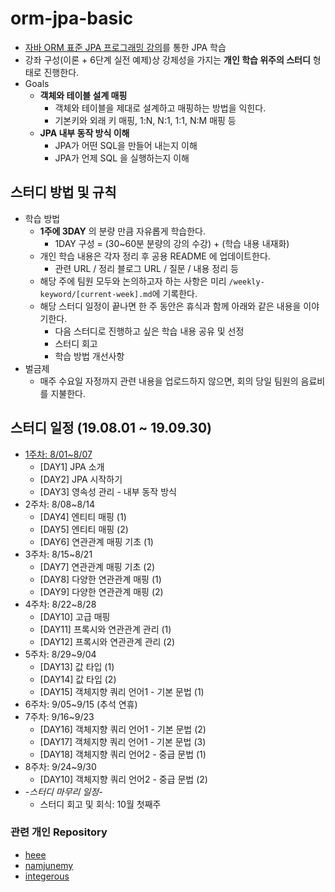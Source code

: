 # orm-jpa-basic
- [자바 ORM 표준 JPA 프로그래밍 강의](https://www.inflearn.com/course/ORM-JPA-Basic#curriculum)를 통한 JPA 학습
- 강좌 구성(이론 + 6단계 실전 예제)상 강제성을 가지는 **개인 학습 위주의 스터디** 형태로 진행한다.
- Goals
  - **객체와 테이블 설계 매핑**
    - 객체와 테이블을 제대로 설계하고 매핑하는 방법을 익힌다.
    - 기본키와 외래 키 매핑, 1:N, N:1, 1:1, N:M 매핑 등  
  - **JPA 내부 동작 방식 이해**
    - JPA가 어떤 SQL을 만들어 내는지 이해
    - JPA가 언제 SQL 을 실행하는지 이해 

## 스터디 방법 및 규칙 
- 학습 방법
  - **1주에 3DAY** 의 분량 만큼 자유롭게 학습한다.
    - 1DAY 구성 = (30~60분 분량의 강의 수강) + (학습 내용 내재화)
  - 개인 학습 내용은 각자 정리 후 공용 README 에 업데이트한다.
    - 관련 URL / 정리 블로그 URL / 질문 / 내용 정리 등 
  - 해당 주에 팀원 모두와 논의하고자 하는 사항은 미리 `/weekly-keyword/[current-week].md`에 기록한다.
  - 해당 스터디 일정이 끝나면 한 주 동안은 휴식과 함께 아래와 같은 내용을 이야기한다.
    - 다음 스터디로 진행하고 싶은 학습 내용 공유 및 선정
    - 스터디 회고 
    - 학습 방법 개선사항 
- 벌금제
  - 매주 수요일 자정까지 관련 내용을 업로드하지 않으면, 회의 당일 팀원의 음료비를 지불한다.

## 스터디 일정 (19.08.01 ~ 19.09.30)
- [1주차: 8/01~8/07](https://github.com/team-zunior/orm-jpa-basic/blob/master/weekly-keword/1week.md)
  - [DAY1] JPA 소개
  - [DAY2] JPA 시작하기
  - [DAY3] 영속성 관리 - 내부 동작 방식
- 2주차: 8/08~8/14
  - [DAY4] 엔티티 매핑 (1)
  - [DAY5] 엔티티 매핑 (2)
  - [DAY6] 연관관계 매핑 기초 (1)
- 3주차: 8/15~8/21
  - [DAY7] 연관관계 매핑 기초 (2)
  - [DAY8] 다양한 연관관계 매핑 (1)
  - [DAY9] 다양한 연관관계 매핑 (2)
- 4주차: 8/22~8/28
  - [DAY10] 고급 매핑
  - [DAY11] 프록시와 연관관계 관리 (1)
  - [DAY12] 프록시와 연관관계 관리 (2)
- 5주차: 8/29~9/04
  - [DAY13] 값 타입 (1)
  - [DAY14] 값 타입 (2)
  - [DAY15] 객체지향 쿼리 언어1 - 기본 문법 (1)
- 6주차: 9/05~9/15 (추석 연휴)
- 7주차: 9/16~9/23
  - [DAY16] 객체지향 쿼리 언어1 - 기본 문법 (2)
  - [DAY17] 객체지향 쿼리 언어1 - 기본 문법 (3)
  - [DAY18] 객체지향 쿼리 언어2 - 중급 문법 (1)
- 8주차: 9/24~9/30
  - [DAY10] 객체지향 쿼리 언어2 - 중급 문법 (2)
- *-스터디 마무리 일정-*
  - 스터디 회고 및 회식: 10월 첫째주 
	
### 관련 개인 Repository 
- [heee](https://github.com/gmlwjd9405/orm-jpa-basic)
- [namjunemy](https://github.com/namjunemy/orm-jpa-basic)
- [integerous](https://github.com/Integerous/orm-jpa-basic)
